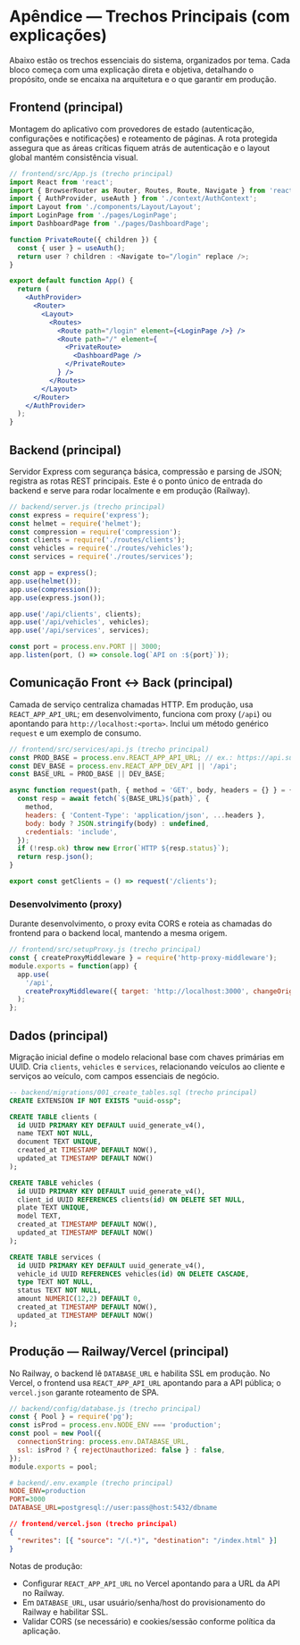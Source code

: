 # Apêndice — Trechos Principais (com explicações)

Abaixo estão os trechos essenciais do sistema, organizados por tema. Cada bloco começa com uma explicação direta e objetiva, detalhando o propósito, onde se encaixa na arquitetura e o que garantir em produção.

## Frontend (principal)
Montagem do aplicativo com provedores de estado (autenticação, configurações e notificações) e roteamento de páginas. A rota protegida assegura que as áreas críticas fiquem atrás de autenticação e o layout global mantém consistência visual.

```jsx
// frontend/src/App.js (trecho principal)
import React from 'react';
import { BrowserRouter as Router, Routes, Route, Navigate } from 'react-router-dom';
import { AuthProvider, useAuth } from './context/AuthContext';
import Layout from './components/Layout/Layout';
import LoginPage from './pages/LoginPage';
import DashboardPage from './pages/DashboardPage';

function PrivateRoute({ children }) {
  const { user } = useAuth();
  return user ? children : <Navigate to="/login" replace />;
}

export default function App() {
  return (
    <AuthProvider>
      <Router>
        <Layout>
          <Routes>
            <Route path="/login" element={<LoginPage />} />
            <Route path="/" element={
              <PrivateRoute>
                <DashboardPage />
              </PrivateRoute>
            } />
          </Routes>
        </Layout>
      </Router>
    </AuthProvider>
  );
}
```

## Backend (principal)
Servidor Express com segurança básica, compressão e parsing de JSON; registra as rotas REST principais. Este é o ponto único de entrada do backend e serve para rodar localmente e em produção (Railway).

```js
// backend/server.js (trecho principal)
const express = require('express');
const helmet = require('helmet');
const compression = require('compression');
const clients = require('./routes/clients');
const vehicles = require('./routes/vehicles');
const services = require('./routes/services');

const app = express();
app.use(helmet());
app.use(compression());
app.use(express.json());

app.use('/api/clients', clients);
app.use('/api/vehicles', vehicles);
app.use('/api/services', services);

const port = process.env.PORT || 3000;
app.listen(port, () => console.log(`API on :${port}`));
```

## Comunicação Front ↔ Back (principal)
Camada de serviço centraliza chamadas HTTP. Em produção, usa `REACT_APP_API_URL`; em desenvolvimento, funciona com proxy (`/api`) ou apontando para `http://localhost:<porta>`. Inclui um método genérico `request` e um exemplo de consumo.

```js
// frontend/src/services/api.js (trecho principal)
const PROD_BASE = process.env.REACT_APP_API_URL; // ex.: https://api.suaapp.com
const DEV_BASE = process.env.REACT_APP_DEV_API || '/api';
const BASE_URL = PROD_BASE || DEV_BASE;

async function request(path, { method = 'GET', body, headers = {} } = {}) {
  const resp = await fetch(`${BASE_URL}${path}`, {
    method,
    headers: { 'Content-Type': 'application/json', ...headers },
    body: body ? JSON.stringify(body) : undefined,
    credentials: 'include',
  });
  if (!resp.ok) throw new Error(`HTTP ${resp.status}`);
  return resp.json();
}

export const getClients = () => request('/clients');
```

### Desenvolvimento (proxy)
Durante desenvolvimento, o proxy evita CORS e roteia as chamadas do frontend para o backend local, mantendo a mesma origem.

```js
// frontend/src/setupProxy.js (trecho principal)
const { createProxyMiddleware } = require('http-proxy-middleware');
module.exports = function(app) {
  app.use(
    '/api',
    createProxyMiddleware({ target: 'http://localhost:3000', changeOrigin: true })
  );
};
```

## Dados (principal)
Migração inicial define o modelo relacional base com chaves primárias em UUID. Cria `clients`, `vehicles` e `services`, relacionando veículos ao cliente e serviços ao veículo, com campos essenciais de negócio.

```sql
-- backend/migrations/001_create_tables.sql (trecho principal)
CREATE EXTENSION IF NOT EXISTS "uuid-ossp";

CREATE TABLE clients (
  id UUID PRIMARY KEY DEFAULT uuid_generate_v4(),
  name TEXT NOT NULL,
  document TEXT UNIQUE,
  created_at TIMESTAMP DEFAULT NOW(),
  updated_at TIMESTAMP DEFAULT NOW()
);

CREATE TABLE vehicles (
  id UUID PRIMARY KEY DEFAULT uuid_generate_v4(),
  client_id UUID REFERENCES clients(id) ON DELETE SET NULL,
  plate TEXT UNIQUE,
  model TEXT,
  created_at TIMESTAMP DEFAULT NOW(),
  updated_at TIMESTAMP DEFAULT NOW()
);

CREATE TABLE services (
  id UUID PRIMARY KEY DEFAULT uuid_generate_v4(),
  vehicle_id UUID REFERENCES vehicles(id) ON DELETE CASCADE,
  type TEXT NOT NULL,
  status TEXT NOT NULL,
  amount NUMERIC(12,2) DEFAULT 0,
  created_at TIMESTAMP DEFAULT NOW(),
  updated_at TIMESTAMP DEFAULT NOW()
);
```

## Produção — Railway/Vercel (principal)
No Railway, o backend lê `DATABASE_URL` e habilita SSL em produção. No Vercel, o frontend usa `REACT_APP_API_URL` apontando para a API pública; o `vercel.json` garante roteamento de SPA.

```js
// backend/config/database.js (trecho principal)
const { Pool } = require('pg');
const isProd = process.env.NODE_ENV === 'production';
const pool = new Pool({
  connectionString: process.env.DATABASE_URL,
  ssl: isProd ? { rejectUnauthorized: false } : false,
});
module.exports = pool;
```

```ini
# backend/.env.example (trecho principal)
NODE_ENV=production
PORT=3000
DATABASE_URL=postgresql://user:pass@host:5432/dbname
```

```json
// frontend/vercel.json (trecho principal)
{
  "rewrites": [{ "source": "/(.*)", "destination": "/index.html" }]
}
```

Notas de produção:
- Configurar `REACT_APP_API_URL` no Vercel apontando para a URL da API no Railway.
- Em `DATABASE_URL`, usar usuário/senha/host do provisionamento do Railway e habilitar SSL.
- Validar CORS (se necessário) e cookies/sessão conforme política da aplicação.